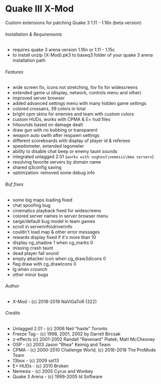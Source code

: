 # Quake III X-Mod
Custom extensions for patching Quake 3 1.11 - 1.16n (beta version)

###### Installation & Requirements
- requires quake 3 arena version 1.16n or 1.11 - 1.15c
- to install unzip {X-Mod}.pk3 to baseq3 folder of your quake 3 arena installation path

###### Features
- wide screen fix, icons not stretching, fov fix for widescreens
- extended game ui (display, network, controls menu and other)
- improved server browser
- added advanced settings menu with many hidden game settings
- colored crossairs, 39 colors in total
- bright cpm skins for enemies and team with custom colors
- custom HUDs, works with CPMA & E+ hud files
- hitsounds based on damage dealt
- draw gun with no bobbing or transparent
- weapon auto swith after respawn settings
- different scoreboards with display of player id & referees
- speedometer, extended lagometer
- ability to disable chat beep or enemy taunt sounds
- integrated unlagged 2.01 (`works with noghost\nemesis\bma servers`)
- resolving favorite servers by domain name
- shared q3config saving
- optimization: removed some debug info

###### Buf fixes
- some big maps loading fixed
- chat spoofing bug
- cinematics playback fixed for widescreens
- colored server names in server browser menu
- sarge/default bug model in team games
- scroll in serverinfo\driverinfo
- couldn't load map & other error messages
- rewards display fixed if it's more than 10
- display cg_shadow 1 when cg_marks 0
- missing crash taunt
- dead player fall sound
- empty attacker icon when cg_draw3dicons 0
- flag draw with cg_drawIcons 0
- lg when crounch
- other minor bugs

###### Author
- X-Mod - (c) 2018-2019 NaViGaToR (322)

###### Credits
- Unlagged 2.01 - (c) 2006 Neil “haste” Toronto
- Freeze Tag - (с) 1998, 2001, 2002 by Darrell Bircsak
- z-effects (c) 2001-2002 Randall "Ravenant" Piatek, Matt McChesney
- OSP - (c) 2003 Jason "Rhea" Keimig and Team
- CPMA - (c) 2000-2010 Challenge World, (c) 2016-2018 The ProMode Team
- 13box - (c) 2009 sst13
- E+ HUDs - (c) 2010 Broken
- Nemesis - (c) 2005 Cyrus and Wonkey
- Quake 3 Arena - (c) 1999-2005 Id Software
